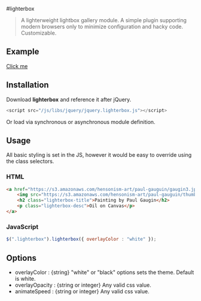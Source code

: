 #lighterbox

> A lighterweight lightbox gallery module. A simple plugin supporting modern browsers only to minimize configuration and hacky code. Customizable.

## Example
[Click me](http://www.hensonism.com/static/plugins/jquery/lighterbox/)

## Installation

Download **lighterbox** and reference it after jQuery.

```javascript
<script src="/js/libs/jquery/jquery.lighterbox.js"></script>
```

Or load via synchronous or asynchronous module definition.

## Usage

All basic styling is set in the JS, however it would be easy to override using the class selectors.

### HTML
```html
<a href="https://s3.amazonaws.com/hensonism-art/paul-gauguin/gaugin3.jpg" class="lighterbox">
	<img src="https://s3.amazonaws.com/hensonism-art/paul-gauguin/thumbs/gaugin3.jpg" />
	<h2 class="lighterbox-title">Painting by Paul Gaugin</h2>
	<p class="lighterbox-desc">Oil on Canvas</p>
</a>
```
### JavaScript
```javascript
$(".lighterbox").lighterbox({ overlayColor : "white" });
```

## Options
- overlayColor : {string} "white" or "black" options sets the theme. Default is white.
- overlayOpacity : {string or integer} Any valid css value.
- animateSpeed : {string or integer} Any valid css value.